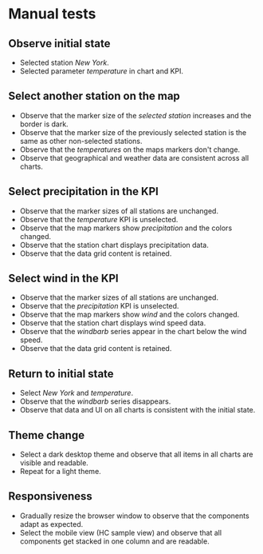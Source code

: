 
# Manual tests

## Observe initial state
* Selected station _New York_.
* Selected parameter _temperature_ in chart and KPI.

## Select another station on the map
* Observe that the marker size of the _selected station_ increases and the border is dark.
* Observe that the marker size of the previously selected station is the same as other non-selected stations.
* Observe that the _temperatures_ on the maps markers don't change.
* Observe that geographical and weather data are consistent across all charts.

## Select precipitation in the KPI
* Observe that the marker sizes of all stations are unchanged.
* Observe that the _temperature_ KPI is unselected.
* Observe that the map markers show _precipitation_ and the colors changed.
* Observe that the station chart displays precipitation data.
* Observe that the data grid content is retained.

## Select wind in the KPI
* Observe that the marker sizes of all stations are unchanged.
* Observe that the _precipitation_ KPI is unselected.
* Observe that the map markers show _wind_ and the colors changed.
* Observe that the station chart displays wind speed data.
* Observe that the _windbarb_ series appear in the chart below the wind speed.
* Observe that the data grid content is retained.

## Return to initial state
* Select _New York_ and _temperature_.
* Observe that the _windbarb_ series disappears.
* Observe that data and UI on all charts is consistent with the initial state.

## Theme change
* Select a dark desktop theme and observe that all items in all charts are visible and readable.
* Repeat for a light theme.

## Responsiveness
* Gradually resize the browser window to observe that the components adapt as expected.
* Select the mobile view (HC sample view) and observe that all components get stacked in one column and are readable.

